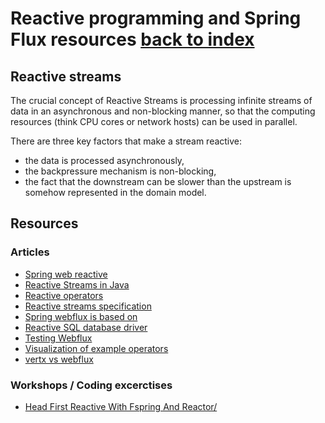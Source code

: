 # Reactive programming and Spring Flux resources [back to index](/)

## Reactive streams

The crucial concept of Reactive Streams is processing infinite streams
of data in an asynchronous and non-blocking manner, so that the
computing resources (think CPU cores or network hosts) can be used in
parallel.

There are three key factors that make a stream reactive:
- the data is processed asynchronously,
- the backpressure mechanism is non-blocking,
- the fact that the downstream can be slower than the upstream is somehow represented in the domain model.

## Resources

### Articles

- [Spring web reactive](https://docs.spring.io/spring/docs/current/spring-framework-reference/web-reactive.html)
- [Reactive Streams in Java](https://blog.softwaremill.com/how-not-to-use-reactive-streams-in-java-9-7a39ea9c2cb3)
- [Reactive operators](http://reactivex.io/documentation/operators.html)
- [Reactive streams specification](https://github.com/reactive-streams/reactive-streams-jvm)
- [Spring webflux is based on](https://projectreactor.io/)
- [Reactive SQL database driver ](https://r2dbc.io/)
- [Testing Webflux](https://docs.spring.io/spring/docs/current/spring-framework-reference/testing.html#webtestclient)
- [Visualization of example operators](https://rxmarbles.com/#defaultIfEmpty)
- [vertx vs webflux](https://blog.rcode3.com/blog/vertx-vs-webflux/)


### Workshops / Coding excerctises

- [Head First Reactive With Fspring And Reactor/](https://reactor.github.io/head-first-reactive-with-spring-and-reactor/)
